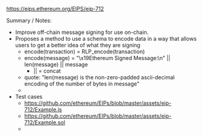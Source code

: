 https://eips.ethereum.org/EIPS/eip-712

Summary / Notes:

- Improve off-chain message signing for use on-chain.
- Proposes a method to use a schema to encode data in a way that allows users to get a better idea of what they are signing
  - encode(transaction) = RLP_encode(transaction)
  - encode(message) = "\x19Ethereum Signed Message:\n" || len(message) || message
    - || = concat
  - quote: "len(message) is the non-zero-padded ascii-decimal encoding of the number of bytes in message"
  - 
- Test cases
  - https://github.com/ethereum/EIPs/blob/master/assets/eip-712/Example.js
  - https://github.com/ethereum/EIPs/blob/master/assets/eip-712/Example.sol
  - 